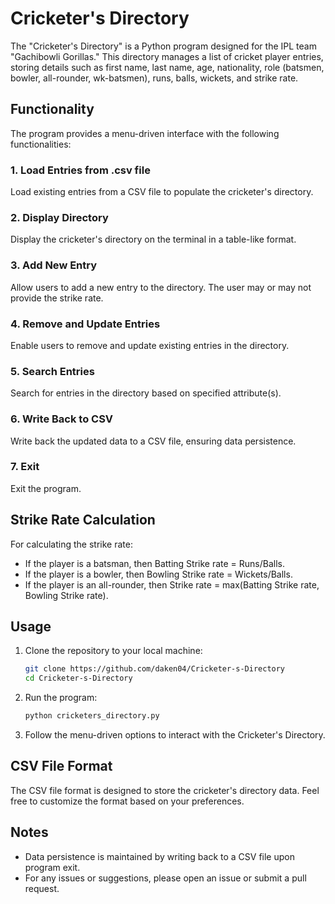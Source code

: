 # Cricketer's Directory

The "Cricketer's Directory" is a Python program designed for the IPL team "Gachibowli Gorillas." This directory manages a list of cricket player entries, storing details such as first name, last name, age, nationality, role (batsmen, bowler, all-rounder, wk-batsmen), runs, balls, wickets, and strike rate.

## Functionality

The program provides a menu-driven interface with the following functionalities:

### 1. Load Entries from .csv file

Load existing entries from a CSV file to populate the cricketer's directory.

### 2. Display Directory

Display the cricketer's directory on the terminal in a table-like format.

### 3. Add New Entry

Allow users to add a new entry to the directory. The user may or may not provide the strike rate.

### 4. Remove and Update Entries

Enable users to remove and update existing entries in the directory.

### 5. Search Entries

Search for entries in the directory based on specified attribute(s).

### 6. Write Back to CSV

Write back the updated data to a CSV file, ensuring data persistence.

### 7. Exit

Exit the program.

## Strike Rate Calculation

For calculating the strike rate:
- If the player is a batsman, then Batting Strike rate = Runs/Balls.
- If the player is a bowler, then Bowling Strike rate = Wickets/Balls.
- If the player is an all-rounder, then Strike rate = max(Batting Strike rate, Bowling Strike rate).

## Usage

1. Clone the repository to your local machine:

    ```bash
    git clone https://github.com/daken04/Cricketer-s-Directory
    cd Cricketer-s-Directory
    ```

2. Run the program:

    ```bash
    python cricketers_directory.py
    ```

3. Follow the menu-driven options to interact with the Cricketer's Directory.

## CSV File Format

The CSV file format is designed to store the cricketer's directory data. Feel free to customize the format based on your preferences.

## Notes

- Data persistence is maintained by writing back to a CSV file upon program exit.
- For any issues or suggestions, please open an issue or submit a pull request.
